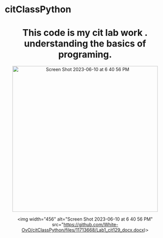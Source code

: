 # citClassPython

<div align="center">
	<h1>This code is my cit lab work .
understanding the basics of programing.
</h1>
<img width="456" alt="Screen Shot 2023-06-10 at 6 40 56 PM" src="https://github.com/White-OvO/citClassPython/assets/120700219/fda00764-932b-4c1b-844d-e80e28bde7cd">
	
<img width="456" alt="Screen Shot 2023-06-10 at 6 40 56 PM" src="https://github.com/White-OvO/citClassPython/files/11713668/Lab1_cit129_docx.docx)>
